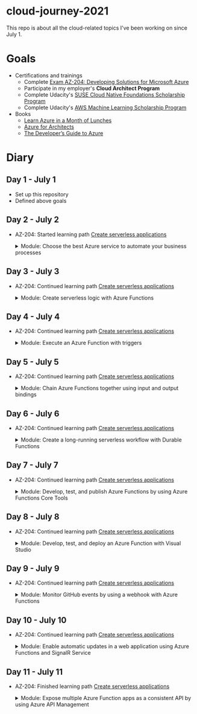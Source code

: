 # cloud-journey-2021
This repo is about all the cloud-related topics I've been working on since July 1.

# Goals
- Certifications and trainings
  - Complete [Exam AZ-204: Developing Solutions for Microsoft Azure](https://docs.microsoft.com/en-us/learn/certifications/exams/az-204)
  - Participate in my employer's __Cloud Architect Program__
  - Complete Udacity's [SUSE Cloud Native Foundations Scholarship Program](https://www.udacity.com/scholarships/suse-cloud-native-foundations-scholarship)
  - Complete Udacity's [AWS Machine Learning Scholarship Program](https://www.udacity.com/scholarships/aws-machine-learning-scholarship-program)
- Books
  - [Learn Azure in a Month of Lunches](https://azure.microsoft.com/en-us/resources/learn-azure-in-a-month-of-lunches/)
  - [Azure for Architects](https://azure.microsoft.com/en-us/resources/azure-for-architects/)
  - [
The Developer’s Guide to Azure
](https://azure.microsoft.com/en-us/campaigns/developer-guide/)

# Diary
## Day 1 - July 1
- Set up this repository
- Defined above goals

## Day 2 - July 2
- AZ-204: Started learning path [Create serverless applications](https://docs.microsoft.com/en-us/learn/paths/create-serverless-applications/)
    <details>
    <summary>Module: Choose the best Azure service to automate your business processes</summary>

  - Learned about different Azure technology options (Logic Apps, Microsoft Power Automate, WebJobs, Azure Functions)
  - All four technologies can
    - accept inputs
    - can run actions
    - can include conditions
    - can produce outputs
    - can be triggered based on a schedule or by an external event
  - [How to choose a service](https://docs.microsoft.com/en-us/learn/modules/choose-azure-service-to-integrate-and-automate-business-processes/3-analyze-the-decision-criteria)
  ![How to choose a service](https://docs.microsoft.com/en-us/learn/modules/choose-azure-service-to-integrate-and-automate-business-processes/media/3-service-choice-flow-diagram.png)
    </details>

## Day 3 - July 3
- AZ-204: Continued learning path [Create serverless applications](https://docs.microsoft.com/en-us/learn/paths/create-serverless-applications/)
    <details>
    <summary>Module: Create serverless logic with Azure Functions</summary>

  - Learned about the benefits and drawbacks of serverless compute solutions
    - \+ no need to provision VM servers
    - \+ stateless logic
    - \+ event driven
    - \- execution time
    - \- execution frequency
  - Created a function app in Azure Portal
  ![function app](screenshots/day3_function.png)
    </details>

## Day 4 - July 4
- AZ-204: Continued learning path [Create serverless applications](https://docs.microsoft.com/en-us/learn/paths/create-serverless-applications/)
    <details>
    <summary>Module: Execute an Azure Function with triggers</summary>

  - Learned about triggers for Azure Functions
    - Types of triggers
      - Timer
      - HTTP
      - Blob
      - Queue
      - Azure Cosmos DB
      - Event Hub
    - [CRON expression](https://github.com/atifaziz/NCrontab) for a timer trigger
  - Created a function app with a timer trigger in Azure Portal
  ![function app](screenshots/day4_timertrigger.png)
  - Created a function app with a blob trigger in Azure Portal
  ![function app](screenshots/day4_blobtrigger.png)
    </details>

## Day 5 - July 5
- AZ-204: Continued learning path [Create serverless applications](https://docs.microsoft.com/en-us/learn/paths/create-serverless-applications/)
    <details>
    <summary>Module: Chain Azure Functions together using input and output bindings</summary>

  - Learned about input and output bindings
  - Created a function app with an http trigger and a cosmos db input binding in Azure Portal
  ![function app](screenshots/day5_httptrigger_cosmosdbbinding.png)
  </details>

## Day 6 - July 6
- AZ-204: Continued learning path [Create serverless applications](https://docs.microsoft.com/en-us/learn/paths/create-serverless-applications/)
    <details>
    <summary>Module: Create a long-running serverless workflow with Durable Functions</summary>

  - Learned about the different types of durable functions
    - Client functions
    - Orchestrator functions
    - Activity functions
  - Learned about the different applications patterns
    - Function chaining
    - Fan out/fan in
    - Async HTTP APIs
    - Monitor
    - Human interaction
  - Created a durable function
  ![durable function](screenshots/day6_durablefunction.png)
</details>

## Day 7 - July 7
- AZ-204: Continued learning path [Create serverless applications](https://docs.microsoft.com/en-us/learn/paths/create-serverless-applications/)
    <details>
    <summary>Module: Develop, test, and publish Azure Functions by using Azure Functions Core Tools</summary>

  - Learned how to create Azure Functions locally and publish it to Azure
    - func init
    - func new
    - func start
    - func azure functionapp publish <app_name>
  ![func](screenshots/day7_func.png)
</details>

## Day 8 - July 8
- AZ-204: Continued learning path [Create serverless applications](https://docs.microsoft.com/en-us/learn/paths/create-serverless-applications/)
    <details>
    <summary>Module: Develop, test, and deploy an Azure Function with Visual Studio</summary>

  - Learned how to create Azure Functions in Visual Studio 2019
    - Installed _ASP.NET and web development_ and _Azure development_ workloads
    - Created Function App in VS 2019
    - Tested it locally
    - Deployed it to Azure
    - Ran local unit tests
  ![func](screenshots/day8_vs.png)
  ![func](screenshots/day8_vs_publish.png)
  ![func](screenshots/day8_vs_unittests.png)
</details>

## Day 9 - July 9
- AZ-204: Continued learning path [Create serverless applications](https://docs.microsoft.com/en-us/learn/paths/create-serverless-applications/)
    <details>
    <summary>Module: Monitor GitHub events by using a webhook with Azure Functions</summary>

  - Learned how to create a webhook to receive data from GitHub
    - Webhooks settings in GitHub
    - Securing the webhook with a secret
    - Extracting values from the webhook request
  ![func](screenshots/day9_webhook.png)
</details>

## Day 10 - July 10
- AZ-204: Continued learning path [Create serverless applications](https://docs.microsoft.com/en-us/learn/paths/create-serverless-applications/)
    <details>
    <summary>Module: Enable automatic updates in a web application using Azure Functions and SignalR Service</summary>

  - Learned how to use an efficient web application architecture
    - communication between server and client only happens when data has changed
    - Use Cosmos DB trigger to detect data change
    - improve response time
</details>

## Day 11 - July 11
- AZ-204: Finished learning path [Create serverless applications](https://docs.microsoft.com/en-us/learn/paths/create-serverless-applications/)
    <details>
    <summary>Module: Expose multiple Azure Function apps as a consistent API by using Azure API Management</summary>

  - Learned how to expose an Azure Function as an API to Azure API Management
    - from the Function
    - from API Management
  - Learned about the benefits of using Azure API Management
    - Client apps are coupled to the exposed API, not the backend. This allows us to update the backend without impacting the client app.
    - We can make our APIs consistent, e.g. by transforming XML to JSON.
    - Enforce security requirements with policies
  ![func](screenshots/day11_apim.png)
</details>
